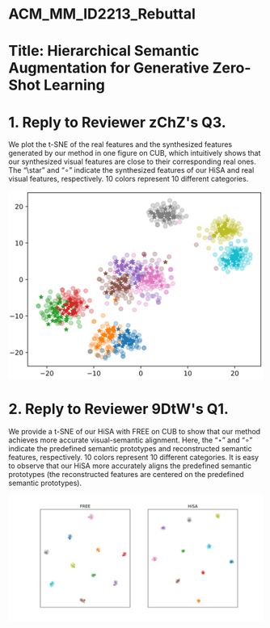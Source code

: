 # ACM_MM_ID2213_Rebuttal
# Title: Hierarchical Semantic Augmentation for Generative Zero-Shot Learning

# 1. Reply to Reviewer zChZ's Q3.
We plot the t-SNE of the real features and the synthesized features generated by our method in one figure on CUB, which intuitively shows that our synthesized visual features are close to their corresponding real ones. The “\star” and “$\circ$” indicate the synthesized features of our HiSA and real visual features, respectively. 10 colors represent 10 different categories.


![image](./tSNE_HiSA.png)

# 2. Reply to Reviewer 9DtW's Q1.
We provide a t-SNE of our HiSA with FREE on CUB to show that our method achieves more accurate visual-semantic alignment. Here, the “$\star$” and “$\circ$” indicate the predefined semantic prototypes and reconstructed semantic features, respectively. 10 colors represent 10 different categories. It is easy to observe that our HiSA more accurately aligns the predefined semantic prototypes (the reconstructed features are centered on the predefined semantic prototypes).

![image](./FREE_HiSA_Alignment.png)
